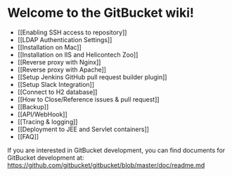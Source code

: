 Welcome to the GitBucket wiki!
====
 * [[Enabling SSH access to repository]]
 * [[LDAP Authentication Settings]]
 * [[Installation on Mac]]
 * [[Installation on IIS and Helicontech Zoo]]
 * [[Reverse proxy with Nginx]]
 * [[Reverse proxy with Apache]]
 * [[Setup Jenkins GitHub pull request builder plugin]]
 * [[Setup Slack Integration]]
 * [[Connect to H2 database]]
 * [[How to Close/Reference issues & pull request]]
 * [[Backup]]
 * [[API/WebHook]]
 * [[Tracing & logging]]
 * [[Deployment to JEE and Servlet containers]]
 * [[FAQ]]

If you are interested in GitBucket development, you can find documents for GitBucket development at: https://github.com/gitbucket/gitbucket/blob/master/doc/readme.md